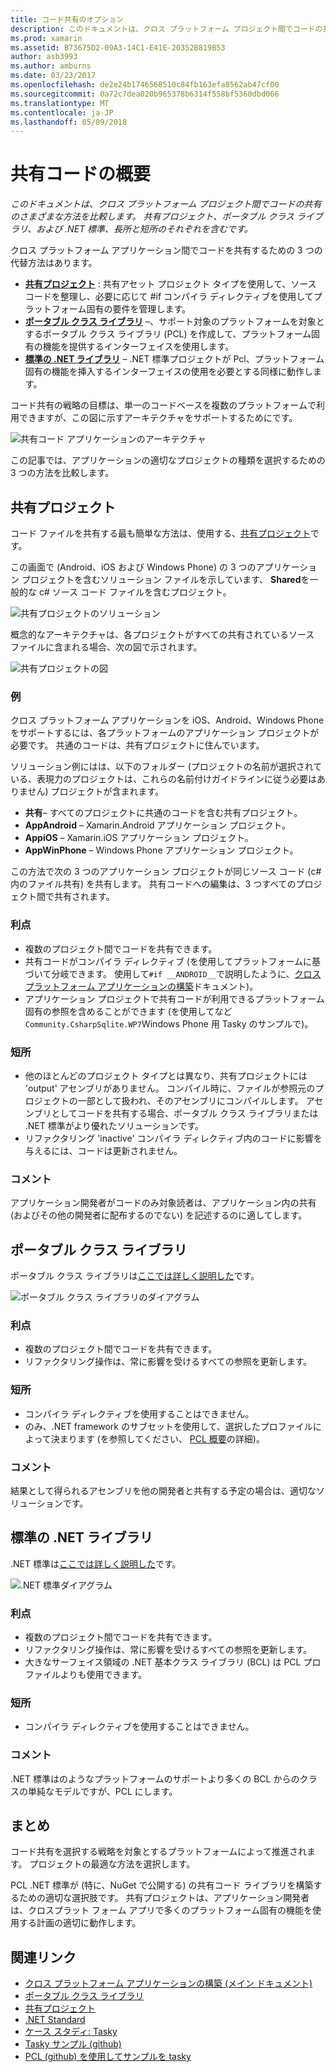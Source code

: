 ```yaml
---
title: コード共有のオプション
description: このドキュメントは、クロス プラットフォーム プロジェクト間でコードの共有のさまざまな方法を比較します。 共有プロジェクト、ポータブル クラス ライブラリ、および .NET 標準、長所と短所のそれぞれを含むです。
ms.prod: xamarin
ms.assetid: B73675D2-09A3-14C1-E41E-20352B819B53
author: asb3993
ms.author: amburns
ms.date: 03/23/2017
ms.openlocfilehash: de2e24b1746568510c84fb163efa8562ab47cf00
ms.sourcegitcommit: 0a72c7dea020b965378b6314f558bf5360dbd066
ms.translationtype: MT
ms.contentlocale: ja-JP
ms.lasthandoff: 05/09/2018
---
```

# <a name="sharing-code-overview"></a>共有コードの概要

_このドキュメントは、クロス プラットフォーム プロジェクト間でコードの共有のさまざまな方法を比較します。 共有プロジェクト、ポータブル クラス ライブラリ、および .NET 標準、長所と短所のそれぞれを含むです。_

クロス プラットフォーム アプリケーション間でコードを共有するための 3 つの代替方法はあります。

-   [**共有プロジェクト**](#Shared_Projects) : 共有アセット プロジェクト タイプを使用して、ソース コードを整理し、必要に応じて #if コンパイラ ディレクティブを使用してプラットフォーム固有の要件を管理します。
-   [**ポータブル クラス ライブラリ**](#Portable_Class_Libraries) –、サポート対象のプラットフォームを対象とするポータブル クラス ライブラリ (PCL) を作成して、プラットフォーム固有の機能を提供するインターフェイスを使用します。
-   [**標準の .NET ライブラリ**](#Net_Standard) – .NET 標準プロジェクトが Pcl、プラットフォーム固有の機能を挿入するインターフェイスの使用を必要とする同様に動作します。

コード共有の戦略の目標は、単一のコードベースを複数のプラットフォームで利用できますが、この図に示すアーキテクチャをサポートするためにです。

 ![](code-sharing-images/conceptualarchitecture.png "共有コード アプリケーションのアーキテクチャ")

この記事では、アプリケーションの適切なプロジェクトの種類を選択するための 3 つの方法を比較します。

<a name="Shared_Projects" />

## <a name="shared-projects"></a>共有プロジェクト

コード ファイルを共有する最も簡単な方法は、使用する、[共有プロジェクト](~/cross-platform/app-fundamentals/shared-projects.md)です。

この画面で (Android、iOS および Windows Phone) の 3 つのアプリケーション プロジェクトを含むソリューション ファイルを示しています、 **Shared**を一般的な c# ソース コード ファイルを含むプロジェクト。

 ![](code-sharing-images/sharedsolution.png "共有プロジェクトのソリューション")

概念的なアーキテクチャは、各プロジェクトがすべての共有されているソース ファイルに含まれる場合、次の図で示されます。

 ![](code-sharing-images/sharedassetproject.png "共有プロジェクトの図")


### <a name="example"></a>例

クロス プラットフォーム アプリケーションを iOS、Android、Windows Phone をサポートするには、各プラットフォームのアプリケーション プロジェクトが必要です。 共通のコードは、共有プロジェクトに住んでいます。

ソリューション例にはは、以下のフォルダー (プロジェクトの名前が選択されている、表現力のプロジェクトは、これらの名前付けガイドラインに従う必要はありません) プロジェクトが含まれます。

-   **共有**– すべてのプロジェクトに共通のコードを含む共有プロジェクト。
-   **AppAndroid** – Xamarin.Android アプリケーション プロジェクト。
-   **AppiOS** – Xamarin.iOS アプリケーション プロジェクト。
-   **AppWinPhone** – Windows Phone アプリケーション プロジェクト。


この方法で次の 3 つのアプリケーション プロジェクトが同じソース コード (c# 内のファイル共有) を共有します。 共有コードへの編集は、3 つすべてのプロジェクト間で共有されます。


### <a name="benefits"></a>利点

-  複数のプロジェクト間でコードを共有できます。
-  共有コードがコンパイラ ディレクティブ (を使用してプラットフォームに基づいて分岐できます。 使用して`#if __ANDROID__`で説明したように、[クロス プラットフォーム アプリケーションの構築](~/cross-platform/app-fundamentals/building-cross-platform-applications/index.md)ドキュメント)。
-  アプリケーション プロジェクトで共有コードが利用できるプラットフォーム固有の参照を含めることができます (を使用してなど`Community.CsharpSqlite.WP7`Windows Phone 用 Tasky のサンプルで)。



### <a name="disadvantages"></a>短所

-  他のほとんどのプロジェクト タイプとは異なり、共有プロジェクトには 'output' アセンブリがありません。 コンパイル時に、ファイルが参照元のプロジェクトの一部として扱われ、そのアセンブリにコンパイルします。 アセンブリとしてコードを共有する場合、ポータブル クラス ライブラリまたは .NET 標準がより優れたソリューションです。
-  リファクタリング 'inactive' コンパイラ ディレクティブ内のコードに影響を与えるには、コードは更新されません。


 <a name="Shared_Remarks" />

### <a name="remarks"></a>コメント

アプリケーション開発者がコードのみ対象読者は、アプリケーション内の共有 (およびその他の開発者に配布するのでない) を記述するのに適してします。

 <a name="Portable_Class_Libraries" />


## <a name="portable-class-libraries"></a>ポータブル クラス ライブラリ


ポータブル クラス ライブラリは[ここでは詳しく説明した](~/cross-platform/app-fundamentals/pcl.md)です。

 ![](code-sharing-images/portableclasslibrary.png "ポータブル クラス ライブラリのダイアグラム")


### <a name="benefits"></a>利点

-  複数のプロジェクト間でコードを共有できます。
-  リファクタリング操作は、常に影響を受けるすべての参照を更新します。


### <a name="disadvantages"></a>短所

-  コンパイラ ディレクティブを使用することはできません。
-  のみ、.NET framework のサブセットを使用して、選択したプロファイルによって決まります (を参照してください、 [PCL 概要](~/cross-platform/app-fundamentals/pcl.md)の詳細)。


### <a name="remarks"></a>コメント

結果として得られるアセンブリを他の開発者と共有する予定の場合は、適切なソリューションです。



<a name="Net_Standard" />

## <a name="net-standard-libraries"></a>標準の .NET ライブラリ

.NET 標準は[ここでは詳しく説明した](~/cross-platform/app-fundamentals/net-standard.md)です。

![](code-sharing-images/netstandard.png ".NET 標準ダイアグラム")

### <a name="benefits"></a>利点

-  複数のプロジェクト間でコードを共有できます。
-  リファクタリング操作は、常に影響を受けるすべての参照を更新します。
-  大きなサーフェイス領域の .NET 基本クラス ライブラリ (BCL) は PCL プロファイルよりも使用できます。

### <a name="disadvantages"></a>短所

 -  コンパイラ ディレクティブを使用することはできません。

### <a name="remarks"></a>コメント

.NET 標準はのようなプラットフォームのサポートより多くの BCL からのクラスの単純なモデルですが、PCL にします。



## <a name="summary"></a>まとめ

コード共有を選択する戦略を対象とするプラットフォームによって推進されます。 プロジェクトの最適な方法を選択します。

PCL .NET 標準が (特に、NuGet で公開する) の共有コード ライブラリを構築するための適切な選択肢です。 共有プロジェクトは、アプリケーション開発者は、クロスプラット フォーム アプリで多くのプラットフォーム固有の機能を使用する計画の適切に動作します。


## <a name="related-links"></a>関連リンク

- [クロス プラットフォーム アプリケーションの構築 (メイン ドキュメント)](~/cross-platform/app-fundamentals/building-cross-platform-applications/index.md)
- [ポータブル クラス ライブラリ](~/cross-platform/app-fundamentals/pcl.md)
- [共有プロジェクト](~/cross-platform/app-fundamentals/shared-projects.md)
- [.NET Standard](~/cross-platform/app-fundamentals/net-standard.md)
- [ケース スタディ: Tasky](~/cross-platform/app-fundamentals/building-cross-platform-applications/case-study-tasky.md)
- [Tasky サンプル (github)](https://github.com/xamarin/mobile-samples/tree/master/Tasky)
- [PCL (github) を使用してサンプルを tasky](https://github.com/xamarin/mobile-samples/tree/master/TaskyPortable)
